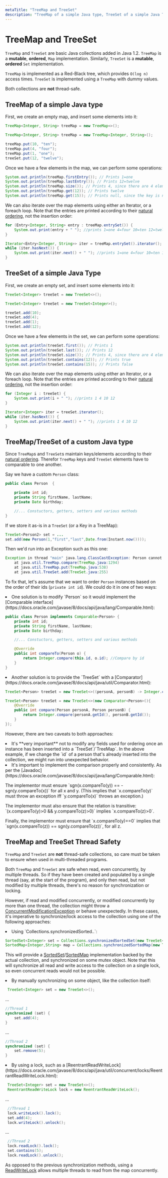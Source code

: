 ```yaml
---
metaTitle: "TreeMap and TreeSet"
description: "TreeMap of a simple Java type, TreeSet of a simple Java Type, TreeMap/TreeSet of a custom Java type, TreeMap and TreeSet Thread Safety"
---
```


# TreeMap and TreeSet


`TreeMap` and `TreeSet` are basic Java collections added in Java 1.2. `TreeMap` is a **mutable**, **ordered**, `Map` implementation. Similarly, `TreeSet` is a **mutable**, **ordered** `Set` implementation.

`TreeMap` is implemented as a Red-Black tree, which provides `O(log n)` access times.
`TreeSet` is implemented using a `TreeMap` with dummy values.

Both collections are **not** thread-safe.



## TreeMap of a simple Java type


First, we create an empty map, and insert some elements into it:

```java
TreeMap<Integer, String> treeMap = new TreeMap<>();

```

```java
TreeMap<Integer, String> treeMap = new TreeMap<Integer, String>();

```

```java
treeMap.put(10, "ten");
treeMap.put(4, "four");
treeMap.put(1, "one");
treeSet.put(12, "twelve");

```

Once we have a few elements in the map, we can perform some operations:

```java
System.out.println(treeMap.firstEntry()); // Prints 1=one
System.out.println(treeMap.lastEntry()); // Prints 12=twelve
System.out.println(treeMap.size()); // Prints 4, since there are 4 elemens in the map
System.out.println(treeMap.get(12)); // Prints twelve
System.out.println(treeMap.get(15)); // Prints null, since the key is not found in the map

```

We can also iterate over the map elements using either an Iterator, or a foreach loop. Note that the entries are printed according to their [natural ordering](https://docs.oracle.com/javase/tutorial/collections/interfaces/order.html), not the
insertion order:

```java
for (Entry<Integer, String> entry : treeMap.entrySet()) {
    System.out.print(entry + " "); //prints 1=one 4=four 10=ten 12=twelve 
}

```

```java
Iterator<Entry<Integer, String>> iter = treeMap.entrySet().iterator();
while (iter.hasNext()) {
    System.out.print(iter.next() + " "); //prints 1=one 4=four 10=ten 12=twelve 
}

```



## TreeSet of a simple Java Type


First, we create an empty set, and insert some elements into it:

```java
TreeSet<Integer> treeSet = new TreeSet<>();

```

```java
TreeSet<Integer> treeSet = new TreeSet<Integer>();

```

```java
treeSet.add(10);
treeSet.add(4);
treeSet.add(1);
treeSet.add(12);

```

Once we have a few elements in the set, we can perform some operations:

```java
System.out.println(treeSet.first()); // Prints 1
System.out.println(treeSet.last()); // Prints 12
System.out.println(treeSet.size()); // Prints 4, since there are 4 elemens in the set
System.out.println(treeSet.contains(12)); // Prints true
System.out.println(treeSet.contains(15)); // Prints false

```

We can also iterate over the map elements using either an Iterator, or a foreach loop. Note that the entries are printed according to their [natural ordering](https://docs.oracle.com/javase/tutorial/collections/interfaces/order.html), not the insertion order:

```java
for (Integer i : treeSet) {
    System.out.print(i + " "); //prints 1 4 10 12
}

```

```java
Iterator<Integer> iter = treeSet.iterator();
while (iter.hasNext()) {
    System.out.print(iter.next() + " "); //prints 1 4 10 12
}

```



## TreeMap/TreeSet of a custom Java type


Since `TreeMap`s and `TreeSet`s maintain keys/elements according to their [natural ordering](https://docs.oracle.com/javase/tutorial/collections/interfaces/order.html). Therefor `TreeMap` keys and `TreeSet` elements have to comparable to one another.

Say we have a custom `Person` class:

```java
public class Person  {

    private int id;
    private String firstName, lastName;
    private Date birthday;

    //... Constuctors, getters, setters and various methods
}

```

If we store it as-is in a `TreeSet` (or a Key in a TreeMap):

```java
TreeSet<Person2> set = ...      
set.add(new Person(1,"first","last",Date.from(Instant.now())));

```

Then we'd run into an Exception such as this one:

```java
Exception in thread "main" java.lang.ClassCastException: Person cannot be cast to java.lang.Comparable
    at java.util.TreeMap.compare(TreeMap.java:1294)
    at java.util.TreeMap.put(TreeMap.java:538)
    at java.util.TreeSet.add(TreeSet.java:255)

```

To fix that, let's assume that we want to order `Person` instances based on the order of their ids (`private int id`). We could do it in one of two ways:

<li>
One solution is to modify `Person` so it would implement the [Comparable interface](https://docs.oracle.com/javase/8/docs/api/java/lang/Comparable.html):

```java
public class Person implements Comparable<Person> {
    private int id;
    private String firstName, lastName;
    private Date birthday;

    //... Constuctors, getters, setters and various methods

    @Override
    public int compareTo(Person o) {
        return Integer.compare(this.id, o.id); //Compare by id
    }
}

```


</li>
<li>
Another solution is to provide the `TreeSet` with a [Comparator](https://docs.oracle.com/javase/8/docs/api/java/util/Comparator.html):
</li>

```java
TreeSet<Person> treeSet = new TreeSet<>((personA, personB) -> Integer.compare(personA.getId(), personB.getId()));

```

```java
TreeSet<Person> treeSet = new TreeSet<>(new Comparator<Person>(){
    @Override
    public int compare(Person personA, Person personB) {
        return Integer.compare(personA.getId(), personB.getId());
    }
});

```

However, there are two caveats to both approaches:

<li>
It's **very important** not to modify any fields used for ordering once an instance has been inserted into a `TreeSet`/`TreeMap`. In the above example, if we change the `id` of a person that's already inserted into the collection, we might run into unexpected behavior.
</li>
<li>
It's important to implement the comparison properly and consistently. As per the [Javadoc](https://docs.oracle.com/javase/8/docs/api/java/lang/Comparable.html):
</li>

> 
<p>The implementor must ensure `sgn(x.compareTo(y)) == -sgn(y.compareTo(x))` for all x and y. (This implies that `x.compareTo(y)` must throw an exception iff `y.compareTo(x)` throws an
exception.)</p>
<p>The implementor must also ensure that the relation is transitive:
`(x.compareTo(y)>0 && y.compareTo(z)>0)` implies `x.compareTo(z)>0`.</p>
<p>Finally, the implementor must ensure that `x.compareTo(y)==0` implies
that `sgn(x.compareTo(z)) == sgn(y.compareTo(z))`, for all z.</p>




## TreeMap and TreeSet Thread Safety


`TreeMap` and `TreeSet` are **not** thread-safe collections, so care must be taken to ensure when used in multi-threaded programs.

Both `TreeMap` and `TreeSet` are safe when read, even concurrently, by multiple threads. So if they have been created and populated by a single thread (say, at the start of the program), and only then read, but not modified by multiple threads, there's no reason for synchronization or locking.

However, if read and modified concurrently, or modified concurrently by more than one thread, the collection might throw a [ConcurrentModificationException](https://docs.oracle.com/javase/8/docs/api/java/util/ConcurrentModificationException.html) or behave unexpectedly. In these cases, it's imperative to synchronize/lock access to the collection using one of the following approaches:

<li>
Using `Collections.synchronizedSorted..`:

```java
SortedSet<Integer> set = Collections.synchronizedSortedSet(new TreeSet<Integer>());
SortedMap<Integer,String> map = Collections.synchronizedSortedMap(new TreeMap<Integer,String>());

```


This will provide a [SortedSet](https://docs.oracle.com/javase/8/docs/api/java/util/SortedSet.html)/[SortedMap](https://docs.oracle.com/javase/8/docs/api/java/util/SortedMap.html) implementation backed by the actual collection, and synchronized on some mutex object. Note that this will synchronize all read and write access to the collection on a single lock, so even concurrent reads would not be possible.
</li>
<li>
By manually synchronizing on some object, like the collection itself:

```java
 TreeSet<Integer> set = new TreeSet<>(); 

```


...

```java
//Thread 1
synchronized (set) {
    set.add(4);
}

```


...

```java
//Thread 2
synchronized (set) {
    set.remove(5);
}        

```


</li>
<li>
By using a lock, such as a [ReentrantReadWriteLock](https://docs.oracle.com/javase/8/docs/api/java/util/concurrent/locks/ReentrantReadWriteLock.html):

```java
 TreeSet<Integer> set = new TreeSet<>(); 
 ReentrantReadWriteLock lock = new ReentrantReadWriteLock();

```


...

```java
 //Thread 1
 lock.writeLock().lock();
 set.add(4);
 lock.writeLock().unlock();

```


...

```java
 //Thread 2
 lock.readLock().lock();
 set.contains(5);
 lock.readLock().unlock();

```


</li>

As opposed to the previous synchronization methods, using a [ReadWriteLock](https://docs.oracle.com/javase/8/docs/api/java/util/concurrent/locks/ReadWriteLock.html) allows multiple threads to read from the map concurrently.

